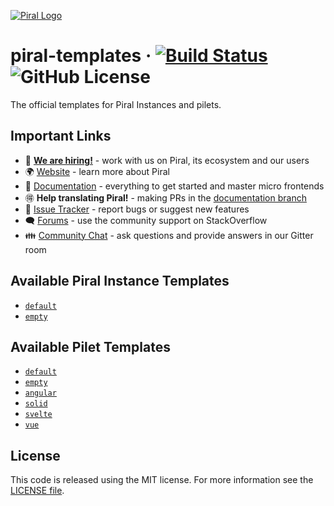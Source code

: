 [![Piral Logo](https://github.com/smapiot/piral/raw/main/docs/assets/logo.png)](https://piral.io)

# piral-templates &middot; [![Build Status](https://smapiot.visualstudio.com/piral-pipelines/_apis/build/status/smapiot.piral-templates?branchName=develop)](https://smapiot.visualstudio.com/piral-pipelines/_build/latest?definitionId=102&branchName=develop) ![GitHub License](https://img.shields.io/badge/license-MIT-blue.svg)

The official templates for Piral Instances and pilets.

## Important Links

* 📢 **[We are hiring!](https://smapiot.com/jobs)** - work with us on Piral, its ecosystem and our users
* 🌍 [Website](https://piral.io/) - learn more about Piral
* 📖 [Documentation](https://docs.piral.io/) - everything to get started and master micro frontends
* 🉐 **Help translating Piral!** - making PRs in the [documentation branch](https://github.com/smapiot/piral/tree/documentation)
* 🐞 [Issue Tracker](https://github.com/smapiot/piral/issues) - report bugs or suggest new features
* 🗨 [Forums](https://stackoverflow.com/questions/tagged/piral) - use the community support on StackOverflow
* 👪 [Community Chat](https://gitter.im/piral-io/community) - ask questions and provide answers in our Gitter room

## Available Piral Instance Templates

* [`default`](./templates/piral-template-default/README.md)
* [`empty`](./templates/piral-template-empty/README.md)

## Available Pilet Templates

* [`default`](./templates/pilet-template-default/README.md)
* [`empty`](./templates/pilet-template-empty/README.md)
* [`angular`](./templates/pilet-template-angular/README.md)
* [`solid`](./templates/pilet-template-solid/README.md)
* [`svelte`](./templates/pilet-template-svelte/README.md)
* [`vue`](./templates/pilet-template-vue/README.md)

## License

This code is released using the MIT license. For more information see the [LICENSE file](LICENSE).
